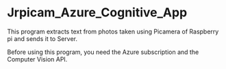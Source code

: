 # Jrpicam_Azure_Cognitive_App

This program extracts text from photos taken using Picamera of Raspberry pi and sends it to Server.

Before using this program, you need the Azure subscription and the Computer Vision API.

